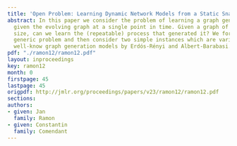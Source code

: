 ```yaml
---
title: 'Open Problem: Learning Dynamic Network Models from a Static Snapshot'
abstract: In this paper we consider the problem of learning a graph generating process
  given the evolving graph at a single point in time. Given a graph of sufficient
  size, can we learn the (repeatable) process that generated it? We formalize the
  generic problem and then consider two simple instances which are variations on the
  well-know graph generation models by Erdós-Rényi and Albert-Barabasi.
pdf: "./ramon12/ramon12.pdf"
layout: inproceedings
key: ramon12
month: 0
firstpage: 45
lastpage: 45
origpdf: http://jmlr.org/proceedings/papers/v23/ramon12/ramon12.pdf
sections: 
authors:
- given: Jan
  family: Ramon
- given: Constantin
  family: Comendant
---
```

